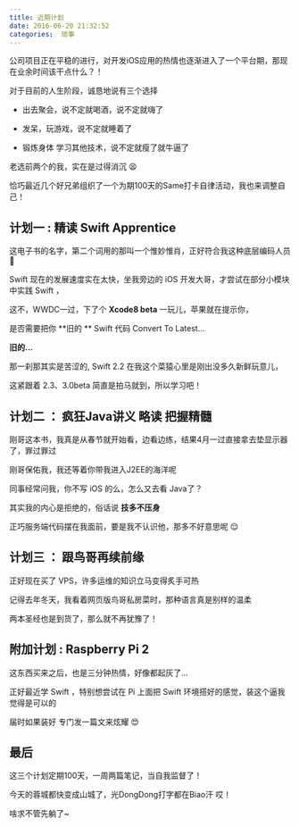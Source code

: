 ```yaml
---
title: 近期计划
date: 2016-06-20 21:32:52
categories:  琐事
---
```


公司项目正在平稳的进行，对开发iOS应用的热情也逐渐进入了一个平台期，那现在业余时间该干点什么？！

<!--more-->

对于目前的人生阶段，诚恳地说有三个选择

- 出去聚会，说不定就喝酒，说不定就嗨了

- 发呆，玩游戏，说不定就睡着了

- 锻炼身体 学习其他技术，说不定就瘦了就牛逼了

老选前两个的我，实在是过得消沉 😫

恰巧最近几个好兄弟组织了一个为期100天的Same打卡自律活动，我也来调整自己！

## 计划一 : 精读 Swift Apprentice

这电子书的名字，第二个词用的那叫一个惟妙惟肖，正好符合我这种底层编码人员 🤗

Swift 现在的发展速度实在太快，坐我旁边的 iOS 开发大哥，才尝试在部分小模块中实践 Swift ，

这不，WWDC一过，下了个 **Xcode8 beta** 一玩儿，苹果就在提示你，

是否需要把你 **旧的 ** Swift 代码 Convert To Latest...

**旧的...**

那一刹那其实是苦涩的, Swift 2.2 在我这个菜猿心里是刚出没多久新鲜玩意儿，

这紧跟着 2.3、3.0beta 简直是拍马就到，所以学习吧！

## 计划二 ： 疯狂Java讲义 略读 把握精髓

刚哥这本书，我真是从春节就开始看，边看边练，结果4月一过直接拿去垫显示器了，罪过罪过

刚哥保佑我，我还等着你带我进入J2EE的海洋呢

同事经常问我，你不写 iOS 的么，怎么又去看 Java了？

其实我的内心是拒绝的，俗话说 **技多不压身**

正巧服务端代码摆在我面前，要是我不认识他，那多不好意思呢 😌

## 计划三 ： 跟鸟哥再续前缘

正好现在买了 VPS，许多运维的知识立马变得炙手可热

记得去年冬天，我看着网页版鸟哥私房菜时，那种语言真是别样的温柔

两本圣经也是到货了，那么就不再犹豫了！

## 附加计划 : Raspberry Pi 2

这东西买来之后，也是三分钟热情，好像都起灰了...

正好最近学 Swift ，特别想尝试在 Pi 上面把 Swift 环境搭好的感觉，装这个逼我觉得是可以的

届时如果装好 专门发一篇文来炫耀 😍

## 最后

这三个计划定期100天，一周两篇笔记，当自我监督了！

今天的蓉城都快变成山城了，光DongDong打字都在Biao汗 哎！

啥求不管先躺了~
